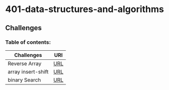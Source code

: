 # 401-data-structures-and-algorithms

## Challenges 


### Table of contents:
| Challenges  | URl |
|---|---|
| Reverse Array | [URL](https://github.com/alaa281997/401-data-structures-and-algorithms/tree/Reverse_Array)  | 
| array insert-shift  |[URL](https://github.com/alaa281997/401-data-structures-and-algorithms/tree/array-insert-shift)   |  
|binary Search   | [URL](https://github.com/alaa281997/401-data-structures-and-algorithms/tree/array-binary-search)  |  
